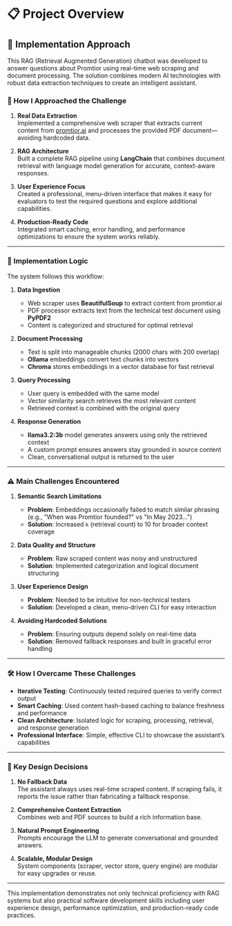 # 📋 Project Overview

## 🧠 Implementation Approach

This RAG (Retrieval Augmented Generation) chatbot was developed to answer questions about Promtior using real-time web scraping and document processing. The solution combines modern AI technologies with robust data extraction techniques to create an intelligent assistant.

### 🚀 How I Approached the Challenge

1. **Real Data Extraction**  
   Implemented a comprehensive web scraper that extracts current content from [promtior.ai](https://promtior.ai) and processes the provided PDF document—avoiding hardcoded data.

2. **RAG Architecture**  
   Built a complete RAG pipeline using **LangChain** that combines document retrieval with language model generation for accurate, context-aware responses.

3. **User Experience Focus**  
   Created a professional, menu-driven interface that makes it easy for evaluators to test the required questions and explore additional capabilities.

4. **Production-Ready Code**  
   Integrated smart caching, error handling, and performance optimizations to ensure the system works reliably.

---

### 🔁 Implementation Logic

The system follows this workflow:

1. **Data Ingestion**

   - Web scraper uses **BeautifulSoup** to extract content from promtior.ai
   - PDF processor extracts text from the technical test document using **PyPDF2**
   - Content is categorized and structured for optimal retrieval

2. **Document Processing**

   - Text is split into manageable chunks (2000 chars with 200 overlap)
   - **Ollama** embeddings convert text chunks into vectors
   - **Chroma** stores embeddings in a vector database for fast retrieval

3. **Query Processing**

   - User query is embedded with the same model
   - Vector similarity search retrieves the most relevant content
   - Retrieved context is combined with the original query

4. **Response Generation**
   - **llama3.2:3b** model generates answers using only the retrieved context
   - A custom prompt ensures answers stay grounded in source content
   - Clean, conversational output is returned to the user

---

### ⚠️ Main Challenges Encountered

1. **Semantic Search Limitations**

   - **Problem**: Embeddings occasionally failed to match similar phrasing (e.g., "When was Promtior founded?" vs "In May 2023...")
   - **Solution**: Increased `k` (retrieval count) to 10 for broader context coverage

2. **Data Quality and Structure**

   - **Problem**: Raw scraped content was noisy and unstructured
   - **Solution**: Implemented categorization and logical document structuring

3. **User Experience Design**

   - **Problem**: Needed to be intuitive for non-technical testers
   - **Solution**: Developed a clean, menu-driven CLI for easy interaction

4. **Avoiding Hardcoded Solutions**
   - **Problem**: Ensuring outputs depend solely on real-time data
   - **Solution**: Removed fallback responses and built in graceful error handling

---

### 🛠️ How I Overcame These Challenges

- **Iterative Testing**: Continuously tested required queries to verify correct output
- **Smart Caching**: Used content hash-based caching to balance freshness and performance
- **Clean Architecture**: Isolated logic for scraping, processing, retrieval, and response generation
- **Professional Interface**: Simple, effective CLI to showcase the assistant’s capabilities

---

### 🧩 Key Design Decisions

1. **No Fallback Data**  
   The assistant always uses real-time scraped content. If scraping fails, it reports the issue rather than fabricating a fallback response.

2. **Comprehensive Content Extraction**  
   Combines web and PDF sources to build a rich information base.

3. **Natural Prompt Engineering**  
   Prompts encourage the LLM to generate conversational and grounded answers.

4. **Scalable, Modular Design**  
   System components (scraper, vector store, query engine) are modular for easy upgrades or reuse.

---

This implementation demonstrates not only technical proficiency with RAG systems but also practical software development skills including user experience design, performance optimization, and production-ready code practices.
